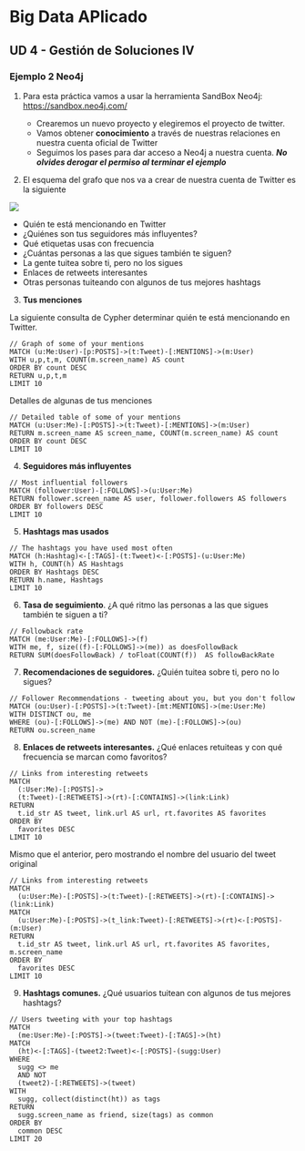 # Big Data APlicado
## UD 4 - Gestión de Soluciones IV
### Ejemplo 2 Neo4j

1. Para esta práctica vamos a usar la herramienta SandBox Neo4j: https://sandbox.neo4j.com/
      - Crearemos un nuevo proyecto y elegiremos el proyecto de twitter.
      - Vamos obtener **conocimiento** a través de nuestras relaciones en nuestra cuenta oficial de Twitter
      - Seguimos los pases para dar acceso a Neo4j a nuestra cuenta. ***No olvides derogar el permiso al terminar el ejemplo***

2. El esquema del grafo que nos va a crear de nuestra cuenta de Twitter es la siguiente
   
 ![](img/UD4_Ejemplo2_twitter-data-model.svg)

   - Quién te está mencionando en Twitter
   - ¿Quiénes son tus seguidores más influyentes?
   - Qué etiquetas usas con frecuencia
   - ¿Cuántas personas a las que sigues también te siguen?
   - La gente tuitea sobre ti, pero no los sigues
   - Enlaces de retweets interesantes
   - Otras personas tuiteando con algunos de tus mejores hashtags

3. **Tus menciones**

   
La siguiente consulta de Cypher determinar quién te está mencionando en Twitter.

```
// Graph of some of your mentions
MATCH (u:Me:User)-[p:POSTS]->(t:Tweet)-[:MENTIONS]->(m:User)
WITH u,p,t,m, COUNT(m.screen_name) AS count
ORDER BY count DESC
RETURN u,p,t,m
LIMIT 10
```
Detalles de algunas de tus menciones

```
// Detailed table of some of your mentions
MATCH (u:User:Me)-[:POSTS]->(t:Tweet)-[:MENTIONS]->(m:User)
RETURN m.screen_name AS screen_name, COUNT(m.screen_name) AS count 
ORDER BY count DESC
LIMIT 10
```

4. **Seguidores más influyentes**

```
// Most influential followers
MATCH (follower:User)-[:FOLLOWS]->(u:User:Me)
RETURN follower.screen_name AS user, follower.followers AS followers
ORDER BY followers DESC
LIMIT 10
```

5. **Hashtags mas usados**

```
// The hashtags you have used most often
MATCH (h:Hashtag)<-[:TAGS]-(t:Tweet)<-[:POSTS]-(u:User:Me)
WITH h, COUNT(h) AS Hashtags
ORDER BY Hashtags DESC
RETURN h.name, Hashtags
LIMIT 10
```

6. **Tasa de seguimiento**. ¿A qué ritmo las personas a las que sigues también te siguen a ti?

```
// Followback rate
MATCH (me:User:Me)-[:FOLLOWS]->(f)
WITH me, f, size((f)-[:FOLLOWS]->(me)) as doesFollowBack
RETURN SUM(doesFollowBack) / toFloat(COUNT(f))  AS followBackRate
```

7. **Recomendaciones de seguidores.** ¿Quién tuitea sobre ti, pero no lo sigues?

```
// Follower Recommendations - tweeting about you, but you don't follow
MATCH (ou:User)-[:POSTS]->(t:Tweet)-[mt:MENTIONS]->(me:User:Me)
WITH DISTINCT ou, me
WHERE (ou)-[:FOLLOWS]->(me) AND NOT (me)-[:FOLLOWS]->(ou)
RETURN ou.screen_name
```

8. **Enlaces de retweets interesantes.** ¿Qué enlaces retuiteas y con qué frecuencia se marcan como favoritos?

```
// Links from interesting retweets
MATCH
  (:User:Me)-[:POSTS]->
  (t:Tweet)-[:RETWEETS]->(rt)-[:CONTAINS]->(link:Link)
RETURN
  t.id_str AS tweet, link.url AS url, rt.favorites AS favorites
ORDER BY
  favorites DESC
LIMIT 10
```

Mismo que el anterior, pero mostrando el nombre del usuario del tweet original

```
// Links from interesting retweets
MATCH
  (u:User:Me)-[:POSTS]->(t:Tweet)-[:RETWEETS]->(rt)-[:CONTAINS]->(link:Link)
MATCH
  (u:User:Me)-[:POSTS]->(t_link:Tweet)-[:RETWEETS]->(rt)<-[:POSTS]-(m:User)
RETURN
  t.id_str AS tweet, link.url AS url, rt.favorites AS favorites, m.screen_name
ORDER BY
  favorites DESC
LIMIT 10
```

9.  **Hashtags comunes.** ¿Qué usuarios tuitean con algunos de tus mejores hashtags?

```
// Users tweeting with your top hashtags
MATCH
  (me:User:Me)-[:POSTS]->(tweet:Tweet)-[:TAGS]->(ht)
MATCH
  (ht)<-[:TAGS]-(tweet2:Tweet)<-[:POSTS]-(sugg:User)
WHERE
  sugg <> me
  AND NOT
  (tweet2)-[:RETWEETS]->(tweet)
WITH
  sugg, collect(distinct(ht)) as tags
RETURN
  sugg.screen_name as friend, size(tags) as common
ORDER BY
  common DESC
LIMIT 20
```